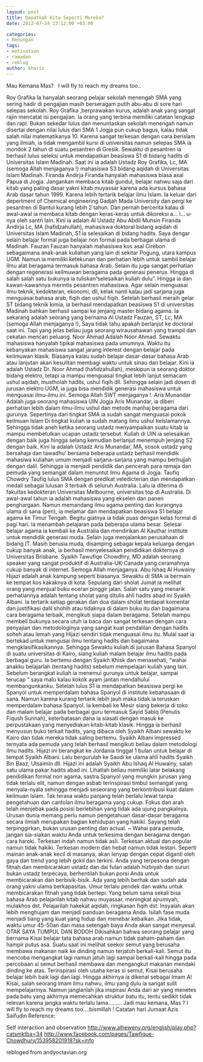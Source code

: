 ```yaml
---
layout: post
title: Dapatkah Kita Seperti Mereka?
date: 2013-07-24 23:12:00 +03:00

categories:
- Renungan
tags:
- motivation
- ramadan
- reblog
author: khariz
---
```



Mau Kemana Mas?
&nbsp;
I will fly to reach my dreams too..

Roy Grafika
Ia hanyalah seorang pelajar sekolah menengah SMA yang sering hadir di pengajian masih berseragam putih abu-abu di sore hari selepas sekolah. Roy Grafika ,berprawakan kurus, adalah anak yang sangat rajin mencatat isi pengajian. Ia orang yang terbina memiliki catatan lengkap dan rapi. Bukan sekedar lulus dan menuntaskan sekolah menengah namun disertai dengan nilai lulus dari SMA 1 Jogja pun cukup bagus, kalau tidak salah nilai matematikanya 10. Karena sangat terkesan dengan cara berislam yang ilmiah, ia tidak mengambil kursi di universitas namun selepas SMA ia mondok 2 tahun di suatu pesantren di Gresik. Sewaktu di pesantren ia berhasil lulus seleksi untuk mendapatkan beasiswa S1 di bidang hadits di Universitas Islam Madinah. Saat ini ia adalah Ustadz Roy Grafika, Lc, MA (semoga Allah menjaganya !) mahasiswa S3 bidang aqidah di Universitas Islam Madinah.
Firanda Andirja
Firanda hanyalah mahasiswa biasa asal Papua di Jogja. Jangankan membaca kitab gundul, belajar nahwu saja dari kitab yang paling dasar yakni kitab muyassar karena ada kursus bahasa Arab dasar tahun 1999. Karena lebih tertarik belajar ilmu Islam. Ia keluar dari depertment of Chemical engineering Gadjah Mada University dan pergi ke pesantren di Bantul kurang lebih 2 tahun. Dan pernah bercerita kalau di awal-awal ia membaca kitab dengan keras-keras untuk dikoreksi a… i… u-nya oleh santri lain. Kini ia adalah Al Ustadz Abu Abdil Muhsin Firanda Andirja Lc, MA (hafidzahullah), mahasiswa doktoral bidang aqidah di Universitas Islam Madinah, S1 ia selesaikan di bidang hadits. Saya dengar selain belajar formal juga belajar non formal pada berbagai ulama di Madinah.
Fauzan
Fauzan hanyalah mahasiswa kos asal Cirebon sebagaimana anak-anak kuliahan yang lain di sekitar Pogung, utara kampus UGM. Namun ia memiliki ketekunan dan perhatian lebih untuk sambil belajar ilmu alat beragama termasuk bahasa Arab. Selain itu juga sangat perhatian dengan regenerasi keilmuwan beragama pada generasi penerus. Hingga di salah salah satu bukunya ia tuliskan”selesaikan kuliah dulu”. Hingga ia dan kawan-kawannya merintis pesantren mahasiswa. Agar selain menguasai ilmu teknik, kedokteran, ekonomi, dll, kelak nanti kalau jadi sarjana juga menguasai bahasa arab, fiqih dan ushul fiqih. Setelah berhasil meraih gelar ST bidang teknik kimia, ia berhasil mendapatkan beasiswa S1 di universitas Madinah bahkan berhasil sampai ke jenjang master bidang agama. Ia sekarang adalah seorang yang bernama Al Ustadz Fauzan, ST, Lc, MA (semoga Allah menjaganya !), Saya tidak tahu apakah berlanjut ke doctoral saat ini. Tapi yang jelas beliau juga seorang wirausahawan yang trampil dan cekatan mencari peluang.
Noor Ahmad
Adalah Noor Ahmad. Sewaktu mahasiswa hanyalah tipikal mahasiswa pada umumnya. Waktu itu kebanyakan mahasiswa sangat jarang interest dengan belajar pada keilmuwan klasik. Biasanya kalau sudah belajar dasar-dasar bahasa Arab atau lanjutan akan kesulitan membagi waktu untuk sinau dan belajar. Kini ia adalah Ustadz Dr. Noor Ahmad (hafidzahullah), meskipun ia seorang doktor bidang elektro, tetapi ia mampu menguasai tingkat lebih lanjut semacam ushul aqidah, mustholah hadits, ushul fiqih dll. Sehingga selain jadi dosen di jurusan elektro UGM, ia juga bisa mendidik generasi mahasiswa untuk menguasai ilmu-ilmu ini. Semoga Allah SWT menjaganya !.
Aris Munandar
Adalah juga seorang mahasiswa UIN Jogja Aris Munandar, ia diberi perhatian lebih dalam ilmu-ilmu ushul dan metode manhaj beragama dari gurunya. Sepertinya dari tingkat SMA ia sudah sangat menguasai pokok keilmuan Islam Di tingkat kuliah ia sudah matang ilmu ushul keIslamannya. Sehingga tidak aneh ketika seorang ustadz menyampaikan suatu kitab ia mampu membetulkan ucapan ustadz tersebut. Kuliah di UIN ia selesaikan dengan baik juga hingga selang kemudian berlanjut menempuh jenjang S2 dengan baik. Kini ia adalah Ustadz Aris Munandar, MA, sosok ustadz yang bersahaja dan tawadhu’ bersama beberapa ustadz berhasil mendidik mahasiwa kuliahan umum menjadi sarjana-sarjana yang mampu berhujjah dengan dalil. Sehingga ia menjadi pendidik dan pencerah para remaja dan pemuda yang semangat dalam menuntut ilmu Agama di Jogja.
Taufiq Chowdry
Taufiq lulus SMA dengan predikat veledicterian dan mendapatkan medali sebagai lulusan 3 terbaik di seluruh Australia. Lalu ia diterima di fakultas kedokteran Universitas Melbourne, universitas top di Australia. Di awal-awal tahun ia adalah mahasiswa yang ekselen dan panen penghargaan. Namun memandang ilmu agama penting dan kurangnya ulama di sana (pen), ia melamar dan mendapatkan beasiswa S1 belajar agama ke Timur Tengah. Begitu giatnya ia tidak puas dengan kelas formal di pagi hari. Ia menambah pelajaran pada beberapa ulama besar. Selesai belajar agama ia kembali ke Australia dan mendirikan Al Kauthar institute untuk mendidik generasi muda. Selain juga menjalankan perusahaan di bidang IT. Masih berusia muda, disamping sebagai kepala keluarga dengan cukup banyak anak, ia berhasil menyelesaikan pendidikan dokternya di Universitas Brisbane. Syaikh Tawufiqe Chowdhry, MD adalah seorang speaker yang sangat produktif di Australia-UK-Canada yang ceramahnya cukup banyak di internet. Semoga Allah menjaganya.
Abu Ishaq Al Huwainy
Hijazi adalah anak kampung seperti biasanya. Sewaktu di SMA ia bermain ke tempat kos kakaknya di kota. Sepulang dari sholat Jumat ia melihat orang yang menjual buku eceran pinggir jalan. Salah satu yang menarik perhatiannya adalah tentang sholat yang ditulis ahli hadits abad ini Syaikh Albani. Ia tertarik setiap gerakan dan doa dalam sholat terdapat komentar dan justifikasi dalil shohih atau tidaknya di dalam buku itu dan bagaimana cara beragama terbaik, mengikuti siapa dalam beragama.
Setelah mampu membeli bukunya secara utuh ia baca dan sangat terkesan dengan cara penyajian dan metodologinya yang sangat kuat pendalilan dengan hadits soheh atau lemah yang Hijazi sendiri tidak menguasai ilmu itu. Mulai saat ia bertekad untuk mengusai ilmu tentang hadits dan bagaimana mengklasifikasikannya. Sehingga Sewaktu kuliah di jurusan Bahasa Spanyol di suatu universitas di Kairo, siang kuliah malam belajar ilmu hadits pada berbagai guru. Ia bertemu dengan Syaikh Khisk dan menasehati, “wahai anakku belajarlah (tentang hadits) sebelum mempelajari kuliah yang lain. Sebelum berangkat kuliah ia menemui gurunya untuk belajar, sampai terucap “ saya malu kalau kokok ayam jantan mendahului membangunkanku.
Setelah lulus S1 ia mendapatkan beasiswa pergi ke Spanyol untuk memperdalam bahasa Spanyol di institute kebahasaan di sana. Namun karena kurang tertarik lebih jauh maka tidak ia teruskan memperdalam bahasa Spanyol. Ia kembali ke Mesir siang bekerja di toko dan malam belajar pada berbagai guru termasuk Sayid Sabiq (Penulis Fiqush Sunnah), keterbatasan dana ia siasati dengan masuk ke perpustakaan yang menyediakan kitab-kitab klasik. Hingga ia berhasil menyusun buku terkait hadits, yang dibaca oleh Syaikh Albani sewaktu ke Kairo dan tidak mereka tidak saling bertemu. Syaikh Albani impressed ternyata ada pemuda yang telah berhasil mengikuti beliau dalam metodologi ilmu hadits. Hijazi ini berangkat ke Jordania tinggal 1 bulan untuk belajar di tempat Syaikh Albani. Lalu bergurulah ke Saudi ke ulama ahli hadits Syaikh Bin Baaz, Utsaimin dll.
Hijazi ini adalah Syaikh Abu Ishaq Al Huwainy, salah satu ulama pakar hadits abad ini. Lihatlah beliau memiliki latar belakang pendidikan formal non agama, sastra Spanyol yang mungkin jurusan yang tidak terlalu elit, namun dengan asbab terinspirasi timbul semangat yang menyala-nyala sehingga menjadi seseorang yang berkontribusi kuat dalam keilmuan Islam.
Tak terasa waktu panjang telah berlalu lewat tanpa pengetahuan dan cantolan ilmu beragama yang cukup. Fokus dan arah telah menjebak pada posisi berlebihan yang tidak ada ujung pangkalnya. Urusan dunia memang perlu namun pengetahuan dasar-dasar beragama secara ilmiah merupakan bagian kehidupan yang hakiki. Sayang telah terpinggirkan, bukan urusan penting dan actual.
~
Wahai para pemuda, jangan sia-siakan waktu Anda untuk terkesima dengan beragama dengan cara haroki. Terkesan indah namun tidak asli. Terkesan aktual dan popular namun tidak hakiki. Terkesan modern dan hebat namun tidak lestari. Seperti mainan anak-anak kecil di masanya, akan lenyap dengan cepat diganti oleh gaya dan trend yang lebih gokil dan terkini.
Anda yang terpesona dengan fitnah dan membicarakan ustadz dan dai fulan adalah hizbiyah dan sururi bukan ustadz terpecaya, berhentilah bukan porsi Anda untuk membicarakan dan berbisik-bisik. Ada yang lebih berhak dan sudah ada orang yakni ulama berkapasitas. Umur terlalu pendek dan waktu untuk membicarakan fitnah yang tidak bertepi.
Yang belum sama sekali bisa bahasa Arab pelajarilah kitab nahwu muyassar, meningkat ajrumiyah, mulakhos dst. Pelajarilah hakekat aqidah, ringkasan fiqih dst. Insyalah akan lebih menghujam dan menjadi panduan beragama Anda. Isilah fase muda menjadi tiang yang kuat yang hidup dan menebar kebaikan. Jika tidak, waktu umur 45-50an dan masa setengah baya Anda akan sangat menyesal.
OTAK SAYA TUMPUL DAN BODOH
Dikisahkan bahwa seorang pelajar yang bernama Kisai belajar tata bahasa arab namun tidak paham-paham dan hampir putus asa. Suatu saat ini melihat seekor semut yang berusaha membawa makanan naik ke dinding namun terjatuh berkali-kali. Semut itu mencoba mengangkat lagi namun jatuh lagi sampai berkali-kali hingga pada percobaan si semut berhasil membawa dan mengangkut makanan mendaki dinding ke atas. Terinspirasi oleh usaha keras si semut, Kisai berusaha belajar lebih baik lagi dan lagi. Hingga akhirnya ia dikenal sebagai Imam Al Kisai, salah seorang imam ilmu nahwu, ilmu yang dulu ia sangat sulit mempelajarinya.
Namun janglanlah jika inspirasi Anda dari air yang menetes pada batu yang akhirnya memecahkan struktur batu itu, tentu sedikit tidak relevan karena jangka waktu terlalu lama………
Jadi mau kemana, Mas ?
I will fly to reach my dreams too….bismillah !
Catatan hari Jumaat
Azis Saifudin
Reference:

Self interaction and observation
http://www.alheweny.org/english/play.php?catsmktba=34
http://www.facebook.com/pages/Tawfique-Chowdhury/153958201918?sk=info

rebloged from andyoctavian.org
